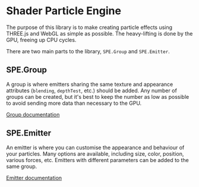 Shader Particle Engine
======================

The purpose of this library is to make creating particle effects using THREE.js and WebGL as simple as possible. The heavy-lifting is done by the GPU, freeing up CPU cycles.

There are two main parts to the library, `SPE.Group` and `SPE.Emitter`.



SPE.Group
---------
A group is where emitters sharing the same texture and appearance attributes (`blending`, `depthTest`, etc.) should be added. Any number of groups can be created, but it's best to keep the number as low as possible to avoid sending more data than necessary to the GPU.

[Group documentation](./SPE.Group.md)

SPE.Emitter
-----------
An emitter is where you can customise the appearance and behaviour of your particles. Many options are available, including size, color, position, various forces, etc. Emitters with different parameters can be added to the same group.

[Emitter documentation](./SPE.Emitter.md)


